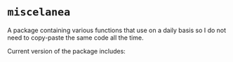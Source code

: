 # `miscelanea`

A package containing various functions that use on a daily basis so I do not need to copy-paste the same code all the time.

Current version of the package includes:

